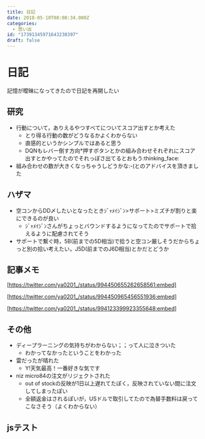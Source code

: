 ```yaml
---
title: 日記
date: 2018-05-10T08:08:34.000Z
categories:
  - 思い出
id: "17391345971643230397"
draft: false
---
```

# 日記
記憶が曖昧になってきたので日記を再開したい

## 研究
- 行動について，ありえるやつすべてについてスコア出すとか考えた
  - とり得る行動の数がどうなるかよくわからない
  - 直感的というかシンプルではあると思う
  - DQNもレバー倒す方向*押すボタンとかの組み合わせそれぞれにスコア出すとかやってたのでそれっぽさ出てるとおもう:thinking_face:
- 組み合わせの数が大きくなっちゃうしどうかな:-(とのアドバイスを頂きました

## ハザマ
- 空コンからDD〆したいとなったときｼﾞｬﾒｲｼﾞﾝ>サポート>ミズチが割りと楽にできるのが良い
  - ｼﾞｬﾒｲｼﾞﾝさんがちょっとバウンドするようになってたのでサポートで拾えるように配慮されてそう
- サポートで繋ぐ時，5B(前までの5D相当)で拾うと空コン厳しそうだからちょっと別の拾い考えたい，J5D(前までのJ6D相当)とかだとどうか

## 記事メモ
[https://twitter.com/ya0201_/status/994450655262658561:embed]

[https://twitter.com/ya0201_/status/994450965456551936:embed]

[https://twitter.com/ya0201_/status/994123399923355648:embed]

## その他
- ディープラーニングの気持ちがわからない；；って人に泣きついた
  - わかってなかったということをわかった
- 雷だったが晴れた
  - Y!天気最高！一番好きな気です
- niz micro84の注文がリジェクトされた
  - out of stockの反映が1日以上遅れてたぽく，反映されていない間に注文してしまったぽい
  - 全額返金はされるぽいが，USドルで取引してたので為替手数料は戻ってこなさそう（よくわからない）

## jsテスト
<script type="text/javascript">document.write(location.href);</script>
